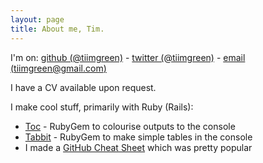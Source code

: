 ```yaml
---
layout: page
title: About me, Tim.
---
```


I'm on: [github (@tiimgreen)](http://github.com/tiimgreen) - [twitter (@tiimgreen)](http://twitter.com/tiimgreen) - [email (tiimgreen@gmail.com)](mailto:tiimgreen@gmail.com)

I have a CV available upon request.

I make cool stuff, primarily with Ruby (Rails):

- [Toc](https://github.com/tiimgreen/toc) - RubyGem to colourise outputs to the console
- [Tabbit](https://github.com/tiimgreen/tabbit) - RubyGem to make simple tables in the console
- I made a [GitHub Cheat Sheet](https://github.com/tiimgreen/github-cheat-sheet) which was pretty popular
